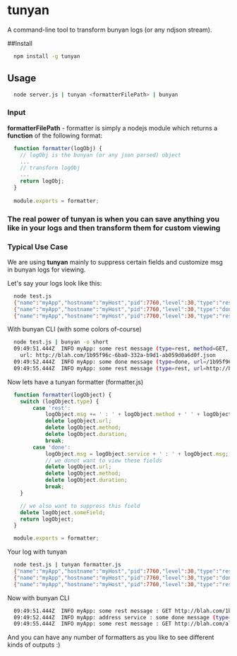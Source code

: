 # tunyan
A command-line tool to transform bunyan logs (or any ndjson stream).

##Install
```sh
  npm install -g tunyan
```

## Usage
```sh
  node server.js | tunyan <formatterFilePath> | bunyan
```

### Input
**formatterFilePath** - formatter is simply a nodejs module which returns a **function** of the following format:
```js
  function formatter(logObj) {
    // logObj is the bunyan (or any json parsed) object
    ...
    // transform logObj
    ...
    return logObj;
  }
    
  module.exports = formatter;
```

### The real power of tunyan is when you can save anything you like in your logs and then transform them for custom viewing

### Typical Use Case
We are using **tunyan** mainly to suppress certain fields and customize msg in bunyan logs for viewing.

Let's say your logs look like this:
```sh
  node test.js
  {"name":"myApp","hostname":"myHost","pid":7760,"level":30,"type":"rest","url":"http://blah.com/1b95f96c-6ba0-332a-b9d1-ab059d0a6d0f.json","method":"GET","duration":1439,"msg":"some rest message","someField":"not for viewing, but can be used for some analysis","time":"2016-05-12T09:49:51.444Z","v":0}
  {"name":"myApp","hostname":"myHost","pid":7760,"level":30,"type":"done","url":"/1b95f96c-6ba0-332a-b9d1-ab059d0a6d0f/address","method":"GET","service":"address service","duration":1540,"msg":"some done message","someField":"not for viewing, but can be used for some analysis","time":"2016-05-12T09:49:52.444Z","v":0}
  {"name":"myApp","hostname":"myHost","pid":7760,"level":30,"type":"rest","url":"http://blah.com/all.json","method":"GET","duration":1890,"msg":"some rest message","someField":"not for viewing, but can be used for some analysis","time":"2016-05-12T09:49:55.444Z","v":0}

```
With bunyan CLI (with some colors of-course)
```sh
  node test.js | bunyan -o short
  09:49:51.444Z  INFO myApp: some rest message (type=rest, method=GET, duration=1439, someField="not for viewing, but can be used for some analysis")
    url: http://blah.com/1b95f96c-6ba0-332a-b9d1-ab059d0a6d0f.json
  09:49:52.444Z  INFO myApp: some done message (type=done, url=/1b95f96c-6ba0-332a-b9d1-ab059d0a6d0f/address, method=GET, service="address service", duration=1540, someField="not for viewing, but can be used for some analysis")
  09:49:55.444Z  INFO myApp: some rest message (type=rest, url=http://blah.com/all.json, method=GET, duration=1890, someField="not for viewing, but can be used for some analysis")
```
Now lets have a tunyan formatter (formatter.js)
```js
  function formatter(logObject) {
    switch (logObject.type) {
        case 'rest':
            logObject.msg += ' : ' + logObject.method + ' ' + logObject.url + ' in ' + logObject.duration + 'ms';
            delete logObject.url;
            delete logObject.method;
            delete logObject.duration;
            break;
        case 'done':
            logObject.msg = logObject.service + ' : ' + logObject.msg;
            // we donot want to view these fields
            delete logObject.url;
            delete logObject.method;
            delete logObject.duration;
            break;
    }

    // we also want to suppress this field
    delete logObject.someField;
    return logObject;
  }

  module.exports = formatter;
```
Your log with tunyan
```sh
  node test.js | tunyan formatter.js 
  {"name":"myApp","hostname":"myHost","pid":7760,"level":30,"type":"rest","msg":"some rest message : GET http://blah.com/1b95f96c-6ba0-332a-b9d1-ab059d0a6d0f.json in 1439ms","time":"2016-05-12T09:49:51.444Z","v":0}
  {"name":"myApp","hostname":"myHost","pid":7760,"level":30,"type":"done","service":"address service","msg":"address service : some done message","time":"2016-05-12T09:49:52.444Z","v":0}
  {"name":"myApp","hostname":"myHost","pid":7760,"level":30,"type":"rest","msg":"some rest message : GET http://blah.com/all.json in 1890ms","time":"2016-05-12T09:49:55.444Z","v":0}
```
Now with bunyan CLI
```sh
  09:49:51.444Z  INFO myApp: some rest message : GET http://blah.com/1b95f86c-6ba0-332a-b9d1-ab059d0a6d0f.json in 1439ms (type=rest)
  09:49:52.444Z  INFO myApp: address service : some done message (type=done, service="address service")
  09:49:55.444Z  INFO myApp: some rest message : GET http://blah.com/all.json in 1890ms (type=rest)
```
And you can have any number of formatters as you like to see different kinds of outputs :)

